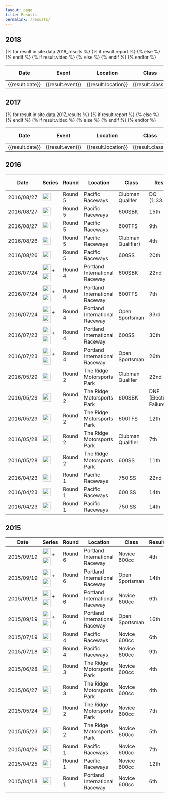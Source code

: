 ```yaml
---
layout: page
title: Results
permalink: /results/
---
```


<h2 class="section-heading">2018</h2>
<table class="table">
    <thead>
        <tr>
            <th>Date</th>
            <th>Event</th>
            <th>Location</th>
            <th>Class</th>
            <th>Result</th>
            <th>Race Report</th>
            <th>Video</th>
        </tr>
    </thead>
    <tbody>
    {% for result in site.data.2018_results %}
        <tr>
            <td>{{result.date}}</td>
            <td>{{result.event}}</td>
            <td>{{result.location}}</td>
            <td>{{result.class}}</td>
            <td>{{result.result}}</td>
            {% if result.report %}
            <td><a href="{{result.report}}">Report</a></td>
            {% else %}
            <td>N/A</td>
            {% endif %}
            {% if result.video %}
            <td><a href="{{result.video}}">Video</a></td>
            {% else %}
            <td>N/A</td>
            {% endif %}
        </tr>
    {% endfor %}
    </tbody>
</table>


<h2 class="section-heading">2017</h2>
<table class="table">
    <thead>
        <tr>
            <th>Date</th>
            <th>Event</th>
            <th>Location</th>
            <th>Class</th>
            <th>Result</th>
            <th>Race Report</th>
            <th>Video</th>
        </tr>
    </thead>
    <tbody>
    {% for result in site.data.2017_results %}
        <tr>
            <td>{{result.date}}</td>
            <td>{{result.event}}</td>
            <td>{{result.location}}</td>
            <td>{{result.class}}</td>
            <td>{{result.result}}</td>
            {% if result.report %}
            <td><a href="{{result.report}}">Report</a></td>
            {% else %}
            <td>N/A</td>
            {% endif %}
            {% if result.video %}
            <td><a href="{{result.video}}">Video</a></td>
            {% else %}
            <td>N/A</td>
            {% endif %}
        </tr>
    {% endfor %}
    </tbody>
</table>


<h2 class="section-heading">2016</h2>

<table class="table">
    <thead>
        <tr>
        <th>Date</th>
        <th>Series</th>
        <th>Round</th>
        <th>Location</th>
        <th>Class</th>
        <th>Result</th>
        <th>Race Report</th>
        </tr>
    </thead>
    <tbody>
        <tr>
        <td>2016/08/27</td>
        <td>
            <a href="http://wmrra.com"><img src="../img/WMRRA-logo.jpg" height="25"/></a>
        </td>
        <td>Round 5</td>
        <td>Pacific Raceways</td>
        <td>Clubman Qualifer</td>
        <td>DQ (1:33.981)</td>
        <td><a href="https://www.facebook.com/notes/chris-wilcox/2016-wmrra-round-5-race-report/10154367581650729">Report</a></td>
        </tr>
        <tr>
        <td>2016/08/27</td>
        <td>
            <a href="http://wmrra.com"><img src="../img/WMRRA-logo.jpg" height="25"/></a>
        </td>
        <td>Round 5</td>
        <td>Pacific Raceways</td>
        <td>600SBK</td>
        <td>15th</td>
        <td><a href="https://www.facebook.com/notes/chris-wilcox/2016-wmrra-round-5-race-report/10154367581650729">Report</a></td>
        </tr>
        <tr>
        <td>2016/08/27</td>
        <td>
            <a href="http://wmrra.com"><img src="../img/WMRRA-logo.jpg" height="25"/></a>
        </td>
        <td>Round 5</td>
        <td>Pacific Raceways</td>
        <td>600TFS</td>
        <td>9th</td>
        <td><a href="https://www.facebook.com/notes/chris-wilcox/2016-wmrra-round-5-race-report/10154367581650729">Report</a></td>
        </tr>
        <tr>
        <td>2016/08/26</td>
        <td>
            <a href="http://wmrra.com"><img src="../img/WMRRA-logo.jpg" height="25"/></a>
        </td>
        <td>Round 5</td>
        <td>Pacific Raceways</td>
        <td>Clubman Qualifier)</td>
        <td>4th</td>
        <td><a href="https://www.facebook.com/notes/chris-wilcox/2016-wmrra-round-5-race-report/10154367581650729">Report</a></td>
        </tr>
        <tr>
        <td>2016/08/26</td>
        <td>
            <a href="http://wmrra.com"><img src="../img/WMRRA-logo.jpg" height="25"/></a>
        </td>
        <td>Round 5</td>
        <td>Pacific Raceways</td>
        <td>600SS</td>
        <td>20th</td>
        <td><a href="https://www.facebook.com/notes/chris-wilcox/2016-wmrra-round-5-race-report/10154367581650729">Report</a></td>
        </tr>
        <tr>
        <td>2016/07/24</td>
        <td>
            <a href="http://wmrra.com"><img src="../img/WMRRA-logo.jpg" height="25"/></a>
            +
            <a href="http://omrra.com"><img src="../img/OMRRA-logo.jpg" height="25"/></a>
        </td>
        <td>Round 4</td>
        <td>Portland International Raceway</td>
        <td>600SBK</td>
        <td>22nd</td>
        <td><a href="https://www.facebook.com/notes/chris-wilcox/2016-wmrraommra-round-4-race-report/10154278806255729">Report</a></td>
        </tr>
        <tr>
        <td>2016/07/24</td>
        <td>
            <a href="http://wmrra.com"><img src="../img/WMRRA-logo.jpg" height="25"/></a>
            +
            <a href="http://omrra.com"><img src="../img/OMRRA-logo.jpg" height="25"/></a>
        </td>
        <td>Round 4</td>
        <td>Portland International Raceway</td>
        <td>600TFS</td>
        <td>7th</td>
        <td><a href="https://www.facebook.com/notes/chris-wilcox/2016-wmrraommra-round-4-race-report/10154278806255729">Report</a></td>
        </tr>
        <tr>
        <td>2016/07/24</td>
        <td>
            <a href="http://wmrra.com"><img src="../img/WMRRA-logo.jpg" height="25"/></a>
            +
            <a href="http://omrra.com"><img src="../img/OMRRA-logo.jpg" height="25"/></a>
        </td>
        <td>Round 4</td>
        <td>Portland International Raceway</td>
        <td>Open Sportsman</td>
        <td>33rd</td>
        <td><a href="https://www.facebook.com/notes/chris-wilcox/2016-wmrraommra-round-4-race-report/10154278806255729">Report</a></td>
        </tr>
        <tr>
        <td>2016/07/23</td>
        <td>
            <a href="http://wmrra.com"><img src="../img/WMRRA-logo.jpg" height="25"/></a>
            +
            <a href="http://omrra.com"><img src="../img/OMRRA-logo.jpg" height="25"/></a>
        </td>
        <td>Round 4</td>
        <td>Portland International Raceway</td>
        <td>600SS</td>
        <td>30th</td>
        <td><a href="https://www.facebook.com/notes/chris-wilcox/2016-wmrraommra-round-4-race-report/10154278806255729">Report</a></td>
        </tr>
        <tr>
        <td>2016/07/23</td>
        <td>
            <a href="http://wmrra.com"><img src="../img/WMRRA-logo.jpg" height="25"/></a>
            +
            <a href="http://omrra.com"><img src="../img/OMRRA-logo.jpg" height="25"/></a>
        </td>
        <td>Round 4</td>
        <td>Portland International Raceway</td>
        <td>Open Sportsman</td>
        <td>26th</td>
        <td><a href="https://www.facebook.com/notes/chris-wilcox/2016-wmrraommra-round-4-race-report/10154278806255729">Report</a></td>
        </tr>
        <tr>
        <td>2016/05/29</td>
        <td>
            <a href="http://wmrra.com"><img src="../img/WMRRA-logo.jpg" height="25"/></a>
        </td>
        <td>Round 2</td>
        <td>The Ridge Motorsports Park</td>
        <td>Clubman Qualifer</td>
        <td>22nd</td>
        <td><a href="https://www.facebook.com/notes/chris-wilcox/2016-wmrra-round-2-race-report/10154148470545729">Report</a></td>
        </tr>
        <tr>
        <td>2016/05/29</td>
        <td>
            <a href="http://wmrra.com"><img src="../img/WMRRA-logo.jpg" height="25"/></a>
        </td>
        <td>Round 2</td>
        <td>The Ridge Motorsports Park</td>
        <td>600SBK</td>
        <td>DNF (Electrical Failure)</td>
        <td><a href="https://www.facebook.com/notes/chris-wilcox/2016-wmrra-round-2-race-report/10154148470545729">Report</a></td>
        </tr>
        <tr>
        <td>2016/05/29</td>
        <td>
            <a href="http://wmrra.com"><img src="../img/WMRRA-logo.jpg" height="25"/></a>
        </td>
        <td>Round 2</td>
        <td>The Ridge Motorsports Park</td>
        <td>600TFS</td>
        <td>12th</td>
        <td><a href="https://www.facebook.com/notes/chris-wilcox/2016-wmrra-round-2-race-report/10154148470545729">Report</a></td>
        </tr>
        <tr>
        <td>2016/05/28</td>
        <td>
            <a href="http://wmrra.com"><img src="../img/WMRRA-logo.jpg" height="25"/></a>
        </td>
        <td>Round 2</td>
        <td>The Ridge Motorsports Park</td>
        <td>Clubman Qualifier</td>
        <td>7th</td>
        <td><a href="https://www.facebook.com/notes/chris-wilcox/2016-wmrra-round-2-race-report/10154148470545729">Report</a></td>
        </tr>
        <tr>
        <td>2016/05/28</td>
        <td>
            <a href="http://wmrra.com"><img src="../img/WMRRA-logo.jpg" height="25"/></a>
        </td>
        <td>Round 2</td>
        <td>The Ridge Motorsports Park</td>
        <td>600SS</td>
        <td>11th</td>
        <td><a href="https://www.facebook.com/notes/chris-wilcox/2016-wmrra-round-2-race-report/10154148470545729">Report</a></td>
        </tr>
        <tr>
        <td>2016/04/23</td>
        <td>
            <a href="http://wmrra.com"><img src="../img/WMRRA-logo.jpg" height="25"/></a>
        </td>
        <td>Round 1</td>
        <td>Pacific Raceways</td>
        <td>750 SS</td>
        <td>22nd</td>
        <td><a href="https://www.facebook.com/notes/chris-wilcox/2016-wmrra-round-1-race-report/10154148496450729">Report</a></td>
        </tr>
        <tr>
        <td>2016/04/23</td>
        <td>
            <a href="http://wmrra.com"><img src="../img/WMRRA-logo.jpg" height="25"/></a>
        </td>
        <td>Round 1</td>
        <td>Pacific Raceways</td>
        <td>600 SS</td>
        <td>14th</td>
        <td><a href="https://www.facebook.com/notes/chris-wilcox/2016-wmrra-round-1-race-report/10154148496450729">Report</a></td>
        </tr>
        <tr>
        <td>2016/04/23</td>
        <td>
            <a href="http://wmrra.com"><img src="../img/WMRRA-logo.jpg" height="25"/></a>
        </td>
        <td>Round 1</td>
        <td>Pacific Raceways</td>
        <td>750 SS</td>
        <td>14th</td>
        <td><a href="https://www.facebook.com/notes/chris-wilcox/2016-wmrra-round-1-race-report/10154148496450729">Report</a></td>
        </tr>
    </tbody>
</table>

<h2 class="section-heading">2015</h2>
<table class="table">
    <thead>
    <tr>
        <th>Date</th>
        <th>Series</th>
        <th>Round</th>
        <th>Location</th>
        <th>Class</th>
        <th>Result</th>
    </tr>
    </thead>
    <tbody>
    <tr>
        <td>2015/09/19</td>
        <td>
        <a href="http://wmrra.com"><img src="../img/WMRRA-logo.jpg" height="25"/></a>
        +
        <a href="http://omrra.com"><img src="../img/OMRRA-logo.jpg" height="25"/></a>
        </td>
        <td>Round 6</td>
        <td>Portland International Raceway</td>
        <td>Novice 600cc</td>
        <td>4th</td>
    </tr>
    <tr>
        <td>2015/09/19</td>
        <td>
        <a href="http://wmrra.com"><img src="../img/WMRRA-logo.jpg" height="25"/></a>
        +
        <a href="http://omrra.com"><img src="../img/OMRRA-logo.jpg" height="25"/></a>
        </td>
        <td>Round 6</td>
        <td>Portland International Raceway</td>
        <td>Open Sportsman</td>
        <td>14th</td>
    </tr>
    <tr>
        <td>2015/09/18</td>
        <td>
        <a href="http://wmrra.com"><img src="../img/WMRRA-logo.jpg" height="25"/></a>
        +
        <a href="http://omrra.com"><img src="../img/OMRRA-logo.jpg" height="25"/></a>
        </td>
        <td>Round 6</td>
        <td>Portland International Raceway</td>
        <td>Novice 600cc</td>
        <td>6th</td>
    </tr>
    <tr>
        <td>2015/09/19</td>
        <td>
        <a href="http://wmrra.com"><img src="../img/WMRRA-logo.jpg" height="25"/></a>
        +
        <a href="http://omrra.com"><img src="../img/OMRRA-logo.jpg" height="25"/></a>
        </td>
        <td>Round 6</td>
        <td>Portland International Raceway</td>
        <td>Open Sportsman</td>
        <td>16th</td>
    </tr>
    <tr>
        <td>2015/07/19</td>
        <td>
        <a href="http://wmrra.com"><img src="../img/WMRRA-logo.jpg" height="25"/></a>
        </td>
        <td>Round 4</td>
        <td>Pacific Raceways</td>
        <td>Novice 600cc</td>
        <td>6th</td>
    </tr>
    <tr>
        <td>2015/07/18</td>
        <td>
        <a href="http://wmrra.com"><img src="../img/WMRRA-logo.jpg" height="25"/></a>
        </td>
        <td>Round 4</td>
        <td>Pacific Raceways</td>
        <td>Novice 600cc</td>
        <td>9th</td>
    </tr>
    <tr>
        <td>2015/06/28</td>
        <td>
        <a href="http://wmrra.com"><img src="../img/WMRRA-logo.jpg" height="25"/></a>
        </td>
        <td>Round 3</td>
        <td>The Ridge Motorsports Park</td>
        <td>Novice 600cc</td>
        <td>4th</td>
    </tr>
    <tr>
        <td>2015/06/27</td>
        <td>
        <a href="http://wmrra.com"><img src="../img/WMRRA-logo.jpg" height="25"/></a>
        </td>
        <td>Round 3</td>
        <td>The Ridge Motorsports Park</td>
        <td>Novice 600cc</td>
        <td>4th</td>
    </tr>
    <tr>
        <td>2015/05/24</td>
        <td>
        <a href="http://wmrra.com"><img src="../img/WMRRA-logo.jpg" height="25"/></a>
        </td>
        <td>Round 2</td>
        <td>The Ridge Motorsports Park</td>
        <td>Novice 600cc</td>
        <td>7th</td>
    </tr>
    <tr>
        <td>2015/05/23</td>
        <td>
        <a href="http://wmrra.com"><img src="../img/WMRRA-logo.jpg" height="25"/></a>
        </td>
        <td>Round 2</td>
        <td>The Ridge Motorsports Park</td>
        <td>Novice 600cc</td>
        <td>5th</td>
    </tr>
    <tr>
        <td>2015/04/26</td>
        <td>
        <a href="http://wmrra.com"><img src="../img/WMRRA-logo.jpg" height="25"/></a>
        </td>
        <td>Round 1</td>
        <td>Pacific Raceways</td>
        <td>Novice 600cc</td>
        <td>7th</td>
    </tr>
    <tr>
        <td>2015/04/25</td>
        <td>
        <a href="http://wmrra.com"><img src="../img/WMRRA-logo.jpg" height="25"/></a>
        </td>
        <td>Round 1</td>
        <td>Pacific Raceways</td>
        <td>Novice 600cc</td>
        <td>12th</td>
    </tr>
    <tr>
        <td>2015/04/18</td>
        <td>
        <a href="http://omrra.com"><img src="../img/OMRRA-logo.jpg" height="25"/></a>
        </td>
        <td>Round 1</td>
        <td>Portland International Raceway</td>
        <td>Novice 600cc</td>
        <td>6th</td>
    </tr>
    </tbody>
</table>
